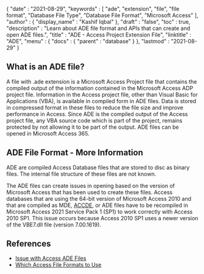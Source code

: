 {
  "date" : "2021-08-29",
  "keywords" : [ "ade", "extension", "file", "file format", "Database File Type", "Database File Format", "Microsoft Access" ],
  "author" : {
    "display_name" : "Kashif Iqbal"
  },
  "draft" : "false",
  "toc" : true,
  "description" : "Learn about ADE file format and APIs that can create and open ADE files.",
  "title" : "ADE - Access Project Extension File",
  "linktitle" : "ADE",
  "menu" : {
    "docs" : {
      "parent" : "database"
    }
  },
  "lastmod" : "2021-08-29"
}

## What is an ADE file?

A file with .ade extension is a Microsoft Access Project file that contains the compiled output of the information contained in the Microsoft Access ADP project file. Information in the Access project file, other than Visual Basic for Applications (VBA), is available in compiled form in ADE files. Data is stored in compressed format in these files to reduce the file size and improve performance in Access. Since ADE is the compiled output of the Access project file, any VBA source code which is part of the project, remains protected by not allowing it to be part of the output. ADE files can be opened in Microsoft Access 365.

## ADE File Format - More Information

ADE are compiled Access Database files that are stored to disc as binary files. The internal file structure of these files are not known.

The ADE files can create issues in opening based on the version of Microsoft Access that has been used to create these files. Access databases that are using the 64-bit version of Microsoft Access 2010 and that are compiled as MDE, [ACCDE](/database/accde/), or ADE files have to be recompiled in Microsoft Access 2021 Service Pack 1 (SP1) to work correctly with Access 2010 SP1. This issue occurs because Access 2010 SP1 uses a newer version of the VBE7.dll file (version 7.00.1619).

## References

* [Issue with Access ADE Files](https://learn.microsoft.com/en-us/office/troubleshoot/access/error-run-compiled-mde-accde-ade)
* [Which Access File Formats to Use](https://support.microsoft.com/en-us/office/which-access-file-format-should-i-use-012d9ab3-d14c-479e-b617-be66f9070b41)
